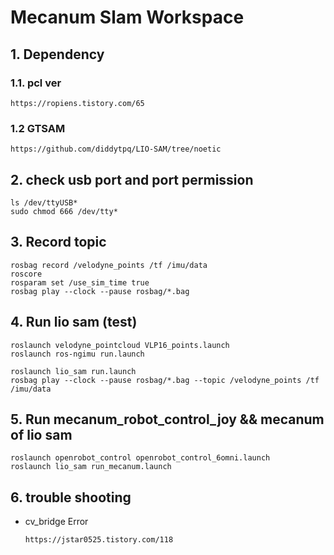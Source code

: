 # Mecanum Slam Workspace

## 1. Dependency

### 1.1. pcl ver  
	https://ropiens.tistory.com/65
### 1.2 GTSAM
	https://github.com/diddytpq/LIO-SAM/tree/noetic

## 2. check usb port and port permission 
	ls /dev/ttyUSB* 
	sudo chmod 666 /dev/tty*
	
## 3. Record topic
	rosbag record /velodyne_points /tf /imu/data
	roscore
	rosparam set /use_sim_time true
	rosbag play --clock --pause rosbag/*.bag

## 4. Run lio sam (test)
	roslaunch velodyne_pointcloud VLP16_points.launch
	roslaunch ros-ngimu run.launch

	roslaunch lio_sam run.launch 
	rosbag play --clock --pause rosbag/*.bag --topic /velodyne_points /tf /imu/data
	
## 5. Run mecanum_robot_control_joy && mecanum of lio sam 

	roslaunch openrobot_control openrobot_control_6omni.launch
	roslaunch lio_sam run_mecanum.launch


## 6. trouble shooting
* cv_bridge Error
	```
	https://jstar0525.tistory.com/118
	```

